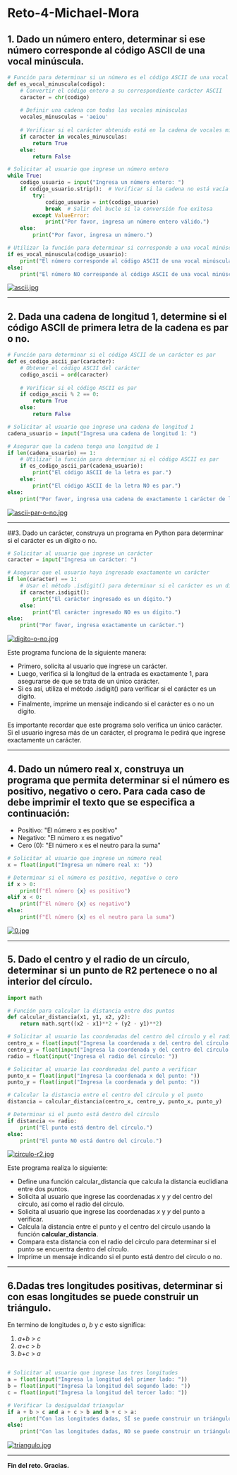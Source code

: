 # Reto-4-Michael-Mora
## 1. Dado un número entero, determinar si ese número corresponde al código ASCII de una vocal minúscula.

```python
# Función para determinar si un número es el código ASCII de una vocal minúscula
def es_vocal_minuscula(codigo):
    # Convertir el código entero a su correspondiente carácter ASCII
    caracter = chr(codigo)
    
    # Definir una cadena con todas las vocales minúsculas
    vocales_minusculas = 'aeiou'
    
    # Verificar si el carácter obtenido está en la cadena de vocales minúsculas
    if caracter in vocales_minusculas:
        return True
    else:
        return False

# Solicitar al usuario que ingrese un número entero
while True:
    codigo_usuario = input("Ingresa un número entero: ")
    if codigo_usuario.strip():  # Verificar si la cadena no está vacía
        try:
            codigo_usuario = int(codigo_usuario)
            break  # Salir del bucle si la conversión fue exitosa
        except ValueError:
            print("Por favor, ingresa un número entero válido.")
    else:
        print("Por favor, ingresa un número.")

# Utilizar la función para determinar si corresponde a una vocal minúscula
if es_vocal_minuscula(codigo_usuario):
    print("El número corresponde al código ASCII de una vocal minúscula.")
else:
    print("El número NO corresponde al código ASCII de una vocal minúscula.")
```
[![ascii.jpg](https://i.postimg.cc/k5T8q9X5/ascii.jpg)](https://postimg.cc/PL8NQgDG)

------------

## 2. Dada una cadena de longitud 1, determine si el código ASCII de primera letra de la cadena es par o no.
```python
# Función para determinar si el código ASCII de un carácter es par
def es_codigo_ascii_par(caracter):
    # Obtener el código ASCII del carácter
    codigo_ascii = ord(caracter)
    
    # Verificar si el código ASCII es par
    if codigo_ascii % 2 == 0:
        return True
    else:
        return False

# Solicitar al usuario que ingrese una cadena de longitud 1
cadena_usuario = input("Ingresa una cadena de longitud 1: ")

# Asegurar que la cadena tenga una longitud de 1
if len(cadena_usuario) == 1:
    # Utilizar la función para determinar si el código ASCII es par
    if es_codigo_ascii_par(cadena_usuario):
        print("El código ASCII de la letra es par.")
    else:
        print("El código ASCII de la letra NO es par.")
else:
    print("Por favor, ingresa una cadena de exactamente 1 carácter de longitud.")
```
[![ascii-par-o-no.jpg](https://i.postimg.cc/JnvLkTQL/ascii-par-o-no.jpg)](https://postimg.cc/gXVQ9H5S)

------------

##3. Dado un carácter, construya un programa en Python para determinar si el carácter es un dígito o no.
```python
# Solicitar al usuario que ingrese un carácter
caracter = input("Ingresa un carácter: ")

# Asegurar que el usuario haya ingresado exactamente un carácter
if len(caracter) == 1:
    # Usar el método .isdigit() para determinar si el carácter es un dígito
    if caracter.isdigit():
        print("El carácter ingresado es un dígito.")
    else:
        print("El carácter ingresado NO es un dígito.")
else:
    print("Por favor, ingresa exactamente un carácter.")
```
[![digito-o-no.jpg](https://i.postimg.cc/pL2gpbtj/digito-o-no.jpg)](https://postimg.cc/F7BPB6zF)

Este programa funciona de la siguiente manera:

+ Primero, solicita al usuario que ingrese un carácter.
+ Luego, verifica si la longitud de la entrada es exactamente 1, para asegurarse de que se trata de un único carácter.
+ Si es así, utiliza el método .isdigit() para verificar si el carácter es un dígito.
+ Finalmente, imprime un mensaje indicando si el carácter es o no un dígito.

Es importante recordar que este programa solo verifica un único carácter. Si el usuario ingresa más de un carácter, el programa le pedirá que ingrese exactamente un carácter.

------------

## 4. Dado un número real x, construya un programa que permita determinar si el número es positivo, negativo o cero. Para cada caso de debe imprimir el texto que se especifica a continuación:

* Positivo: "El número x es positivo"
* Negativo: "El número x es negativo"
* Cero (0): "El número x es el neutro para la suma"
```python
# Solicitar al usuario que ingrese un número real
x = float(input("Ingresa un número real x: "))

# Determinar si el número es positivo, negativo o cero
if x > 0:
    print(f"El número {x} es positivo")
elif x < 0:
    print(f"El número {x} es negativo")
else:
    print(f"El número {x} es el neutro para la suma")
```
  [![0.jpg](https://i.postimg.cc/C1y7nkf2/0.jpg)](https://postimg.cc/XZ8dTZLK)

------------
## 5. Dado el centro y el radio de un círculo, determinar si un punto de R2 pertenece o no al interior del círculo.

```python
import math

# Función para calcular la distancia entre dos puntos
def calcular_distancia(x1, y1, x2, y2):
    return math.sqrt((x2 - x1)**2 + (y2 - y1)**2)

# Solicitar al usuario las coordenadas del centro del círculo y el radio
centro_x = float(input("Ingresa la coordenada x del centro del círculo: "))
centro_y = float(input("Ingresa la coordenada y del centro del círculo: "))
radio = float(input("Ingresa el radio del círculo: "))

# Solicitar al usuario las coordenadas del punto a verificar
punto_x = float(input("Ingresa la coordenada x del punto: "))
punto_y = float(input("Ingresa la coordenada y del punto: "))

# Calcular la distancia entre el centro del círculo y el punto
distancia = calcular_distancia(centro_x, centro_y, punto_x, punto_y)

# Determinar si el punto está dentro del círculo
if distancia <= radio:
    print("El punto está dentro del círculo.")
else:
    print("El punto NO está dentro del círculo.")
```
[![circulo-r2.jpg](https://i.postimg.cc/W1ghbZTz/circulo-r2.jpg)](https://postimg.cc/QFNXfHBZ)

Este programa realiza lo siguiente:

+ Define una función calcular_distancia que calcula la distancia euclidiana entre dos puntos.
+ Solicita al usuario que ingrese las coordenadas *x* y *y* del centro del círculo, así como el radio del círculo.
+ Solicita al usuario que ingrese las coordenadas *x* y *y* del punto a verificar.
+  Calcula la distancia entre el punto y el centro del círculo usando la función **calcular_distancia**.
+ Compara esta distancia con el radio del círculo para determinar si el punto se encuentra dentro del círculo.
+ Imprime un mensaje indicando si el punto está dentro del círculo o no.

------------

## 6.Dadas tres longitudes positivas, determinar si con esas longitudes se puede construir un triángulo.
En termino de longitudes *a*, *b* y *c* esto significa:

1) *a*+*b* > *c*
2) *a*+*c* > *b*
3) *b*+*c* > *a*

```python

# Solicitar al usuario que ingrese las tres longitudes
a = float(input("Ingresa la longitud del primer lado: "))
b = float(input("Ingresa la longitud del segundo lado: "))
c = float(input("Ingresa la longitud del tercer lado: "))

# Verificar la desigualdad triangular
if a + b > c and a + c > b and b + c > a:
    print("Con las longitudes dadas, SÍ se puede construir un triángulo.")
else:
    print("Con las longitudes dadas, NO se puede construir un triángulo.")

```

[![triangulo.jpg](https://i.postimg.cc/kGyPpnmn/triangulo.jpg)](https://postimg.cc/n9MWsfr5)

------------
**Fin del reto. Gracias.**
